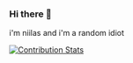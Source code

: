 ### Hi there 👋
i'm niilas and i'm a random idiot

[![Contribution Stats](https://github-contribution-stats.vercel.app/api/?username=niilasoika)](https://github.com/LordDashMe/github-contribution-stats/)
